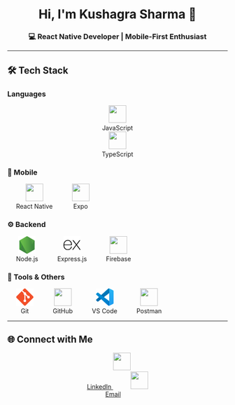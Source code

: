 <h1 align="center">Hi, I'm Kushagra Sharma 👋</h1>
<h3 align="center">💻 React Native Developer | Mobile-First Enthusiast</h3>

---

## 🛠️ Tech Stack  

### Languages
<div align="left">
  <div align="center" style="margin: 0 20px">
    <img src="https://cdn.jsdelivr.net/gh/devicons/devicon/icons/javascript/javascript-original.svg" width="40" height="40"/><br/>JavaScript
  </div>
  <div align="center" style="margin: 0 20px">
    <img src="https://cdn.jsdelivr.net/gh/devicons/devicon/icons/typescript/typescript-original.svg" width="40" height="40"/><br/>TypeScript
  </div>
</div>

### 📱 Mobile  
<p align="center">
  <div align="center" style="display:inline-block; margin: 0 20px;">
    <img src="https://reactnative.dev/img/header_logo.svg" width="40" height="40"/><br/>React Native
  </div>
  <div align="center" style="display:inline-block; margin: 0 20px;">
    <img src="https://upload.wikimedia.org/wikipedia/commons/3/38/Expo_Logo.png" width="40" height="40"/><br/>Expo
  </div>
</p>

### ⚙️ Backend  
<p align="center">
  <div align="center" style="display:inline-block; margin: 0 20px;">
    <img src="https://raw.githubusercontent.com/devicons/devicon/master/icons/nodejs/nodejs-original.svg" width="40" height="40"/><br/>Node.js
  </div>
  <div align="center" style="display:inline-block; margin: 0 20px;">
    <img src="https://raw.githubusercontent.com/devicons/devicon/master/icons/express/express-original.svg" width="40" height="40"/><br/>Express.js
  </div>
  <div align="center" style="display:inline-block; margin: 0 20px;">
    <img src="https://www.vectorlogo.zone/logos/firebase/firebase-icon.svg" width="40" height="40"/><br/>Firebase
  </div>
</p>

### 🔧 Tools & Others  
<p align="center">
  <div align="center" style="display:inline-block; margin: 0 20px;">
    <img src="https://raw.githubusercontent.com/devicons/devicon/master/icons/git/git-original.svg" width="40" height="40"/><br/>Git
  </div>
  <div align="center" style="display:inline-block; margin: 0 20px;">
    <img src="https://github.githubassets.com/images/modules/logos_page/GitHub-Mark.png" width="40" height="40"/><br/>GitHub
  </div>
  <div align="center" style="display:inline-block; margin: 0 20px;">
    <img src="https://raw.githubusercontent.com/devicons/devicon/master/icons/vscode/vscode-original.svg" width="40" height="40"/><br/>VS Code
  </div>
  <div align="center" style="display:inline-block; margin: 0 20px;">
    <img src="https://www.vectorlogo.zone/logos/getpostman/getpostman-icon.svg" width="40" height="40"/><br/>Postman
  </div>
</p>

---

## 🌐 Connect with Me  

<p align="center">
  <a href="https://linkedin.com/in/your-linkedin" target="_blank" style="margin: 0 20px;">
    <img src="https://cdn-icons-png.flaticon.com/512/174/174857.png" width="40" height="40"/><br/>LinkedIn
  </a>
  <a href="mailto:your.email@example.com" style="margin: 0 20px;">
    <img src="https://cdn-icons-png.flaticon.com/512/732/732200.png" width="40" height="40"/><br/>Email
  </a>
</p>
